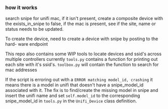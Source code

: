 ### how it works

search snipe for unifi mac, if it isn't present, create a composite device with
the exists_in_snipe to false, if the mac is present, see if the site, name or
status needs to be updated.

To create the device, need to create a device with snipe by posting to the hard-
ware endpoint

This repo also contains some WIP tools to locate devices and ssid's across
multiple controllers currently `tools.py` contains a function for printing out
each site with it's ssid's. `toolbox.py` will contain the function to search for
mac addresses

If the script is erroring out with a `ERROR matching model_id, crashing` it means
there is a model in unifi that doesn't have a snipe_model_id associated with it.
The fix is to find/create the missing model in snipe and insert the unifi name
and set `self.model_id` to the corresponding snipe_model_id in `tools.py` in the
`Unifi_Device` class definition.
